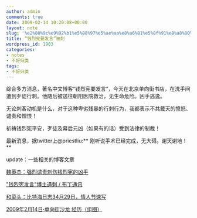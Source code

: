 ```yaml
---
author: admin
comments: true
date: 2009-02-14 10:20:08+00:00
layout: note
slug: '%e2%80%9c%e9%92%b1%e5%88%97%e5%ae%aa%e8%a6%81%e5%8f%91%e8%a8%80%e2%80%9d%e6%bc%94%e8%ae%b2%e6%97%b6%e8%a2%ab%e5%88%ba'
title: “钱烈宪要发言”被刺
wordpress_id: 1903
categories:
- notes
- 不好归类
tags:
- 不好归类
---
```


综合多方消息，著名中文博客“钱烈宪要发言”，今天在北京单向街书店，在洗手间遭到歹徒行刺。他随后被送往朝阳医院救治，无生命危险。凶手逃逸。

无论刺客动机是什么，对于这种卑劣残暴的行刺行为，我都表示不共戴天的愤怒、谴责和憎恨！

祈祷钱烈宪平安，歹徒及幕后元凶（如果有的话）受到法律的制裁！

最新消息，据twitter上@priestliu:** 刚听说手术已经完成，无大碍。谢天谢地！**

update：一些相关的博客文章

[魏英杰：强烈谴责刺伤钱烈宪的凶手](http://www.my1510.cn/article.php?cc2b3e4a5452ea44)

["钱烈宪发言"博主遇刺  / 布丁通讯](http://www.my1510.cn/article.php?30f7cddd9cbdfbf8)

[和菜头：比特海日志34月29日，情人节速写](http://www.hecaitou.net/?p=4671)

[2009年2月14日·单向街沙龙 经历（组图）](http://1984bbs.com/viewthread.php?tid=4791)
